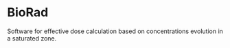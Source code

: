 # BioRad
Software for effective dose calculation based on concentrations evolution in a saturated zone.
